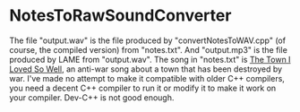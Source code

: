 # NotesToRawSoundConverter

The file "output.wav" is the file produced by "convertNotesToWAV.cpp" (of course, the compiled version) from "notes.txt". And "output.mp3" is the file produced by LAME from "output.wav". The song in "notes.txt" is [The Town I Loved So Well](https://en.wikipedia.org/wiki/The_Town_I_Loved_So_Well), an anti-war song about a town that has been destroyed by war. I've made no attempt to make it compatible with older C++ compilers, you need a decent C++ compiler to run it or modify it to make it work on your compiler. Dev-C++ is not good enough.
